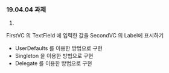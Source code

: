 <h3> 19.04.04 과제 </h3>

1. 
FirstVC 의 TextField 에 입력한 값을 SecondVC 의 Label에 표시하기
- UserDefaults 를 이용한 방법으로 구현
- Singleton 을 이용한 방법으로 구현
- Delegate 를 이용한 방법으로 구현
